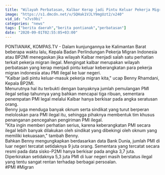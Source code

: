 ```yaml
---
title: "Wilayah Perbatasan, Kalbar Kerap jadi Pintu Keluar Pekerja Migran Ilegal"
image: "https://s1.dmcdn.net/v/SQHak1VJLY9mgUzt2/x240"
vid_id: "x7vs9bi"
categories: "news"
tags: ["berita daerah","berita pontianak","perbatasan"]
date: "2020-09-01T02:55:05+03:00"
---
```

PONTIANAK, KOMPAS.TV - Dalam kunjungannya ke Kalimantan Barat beberapa waktu lalu, Kepala Badan Perlindungan Pekerja Migran Indonesia atau BP2MI menegaskan jika wilayah Kalbar menjadi salah satu perhatian terkait pekerja migran ilegal. Mengingat kalbar merupakan wilayah perbatasan yang kerap menjadi pintu keluar keberangkatan para pekerja migran indonesia atau PMI ilegal ke luar negeri.   <br>&quot;Kalbar jadi pintu keluar-masuk pekerja migran kita,&quot; ucap Benny Rhamdani, Kepala BP2MI.   <br>Menurutnya hal itu terbukti dengan banyaknya jumlah pemulangan PMI ilegal setiap tahunnya yang bahkan mencapai tiga ribuan, sementara penempatan PMI legal melalui Kalbar hanya berkisar pada angka seratusan orang.   <br>Benny juga menduga banyak oknum serta sindikat yang turut berperan meloloskan para PMI ilegal itu, sehingga pihaknya membentuk tim khusus penanganan pencegahan pengiriman PMI ilegal.   <br>&quot;Kita ingin memberi perhatian serius, karena keberangkatan PMI secara ilegal lebih banyak dilakukan oleh sindikat yang dibekingi oleh oknum yang memiliki kekuasaan,&quot; tambah Benny.   <br>Bahkan Benny mengungkapkan berdasarkan data Bank Dunia, jumlah PMI di luar negeri tercatat setidaknya 9 juta orang. Sementara yang tercatat secara resmi pada data sisko-P2MI hanya berkisar pada angka 3,7 juta.   <br>Diperkirakan setidaknya 5,3 juta PMI di luar negeri masih berstatus ilegal yang tentu sangat rentan terhadap berbagai persoalan.   <br>#PMI #Migran   <br>
